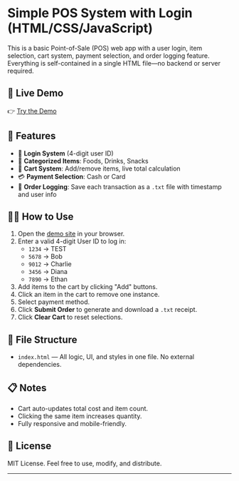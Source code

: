 # Simple POS System with Login (HTML/CSS/JavaScript)

This is a basic Point-of-Sale (POS) web app with a user login, item selection, cart system, payment selection, and order logging feature. Everything is self-contained in a single HTML file—no backend or server required.

## 🔗 Live Demo

👉 [Try the Demo](https://jlaiii.github.io/POS-system/)

## 🔧 Features

- 🔐 **Login System** (4-digit user ID)
- 🍔 **Categorized Items**: Foods, Drinks, Snacks
- 🛒 **Cart System**: Add/remove items, live total calculation
- 💳 **Payment Selection**: Cash or Card
- 💾 **Order Logging**: Save each transaction as a `.txt` file with timestamp and user info

## 👨‍💻 How to Use

1. Open the [demo site](https://jlaiii.github.io/POS-system/) in your browser.
2. Enter a valid 4-digit User ID to log in:
   - `1234` → TEST
   - `5678` → Bob
   - `9012` → Charlie
   - `3456` → Diana
   - `7890` → Ethan
3. Add items to the cart by clicking "Add" buttons.
4. Click an item in the cart to remove one instance.
5. Select payment method.
6. Click **Submit Order** to generate and download a `.txt` receipt.
7. Click **Clear Cart** to reset selections.

## 📁 File Structure

- `index.html` — All logic, UI, and styles in one file. No external dependencies.


## 📋 Notes

- Cart auto-updates total cost and item count.
- Clicking the same item increases quantity.
- Fully responsive and mobile-friendly.

## 📜 License

MIT License. Feel free to use, modify, and distribute.

---
